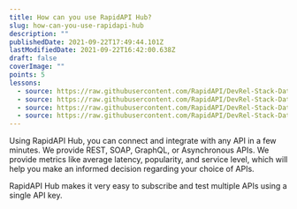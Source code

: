 ```yaml
---
title: How can you use RapidAPI Hub?
slug: how-can-you-use-rapidapi-hub
description: ""
publishedDate: 2021-09-22T17:49:44.101Z
lastModifiedDate: 2021-09-22T16:42:00.638Z
draft: false
coverImage: ""
points: 5
lessons:
  - source: https://raw.githubusercontent.com/RapidAPI/DevRel-Stack-Data/dev/learn/courses/learn-rapidapi-hub-consumer/modules/rapidapi-hub/lessons/01-use-rapidapi-hub.md
  - source: https://raw.githubusercontent.com/RapidAPI/DevRel-Stack-Data/dev/learn/courses/learn-rapidapi-hub-consumer/modules/rapidapi-hub/lessons/02-subscribing-api.md
  - source: https://raw.githubusercontent.com/RapidAPI/DevRel-Stack-Data/dev/learn/courses/learn-rapidapi-hub-consumer/modules/rapidapi-hub/lessons/03-developer-dashboard.md
  - source: https://raw.githubusercontent.com/RapidAPI/DevRel-Stack-Data/dev/learn/courses/learn-rapidapi-hub-consumer/modules/rapidapi-hub/lessons/04-integrate-rapidapi-hubs-api-application.md
---
```


Using RapidAPI Hub, you can connect and integrate with any API in a few minutes. We provide REST, SOAP, GraphQL, or Asynchronous APIs. We provide metrics like average latency, popularity, and service level, which will help you make an informed decision regarding your choice of APIs.

RapidAPI Hub makes it very easy to subscribe and test multiple APIs using a single API key.
